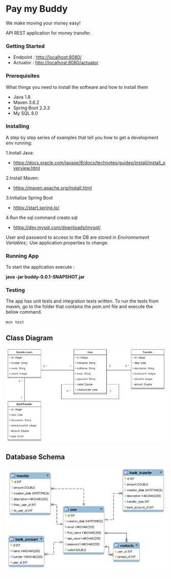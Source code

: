 # Pay my Buddy

We make moving your money easy!

API REST application for money transfer. 

### Getting Started


* Endpoint : <http://localhost:8080/>
* Actuator : <http://localhost:8080/actuator>

### Prerequisites

What things you need to install the software and how to install them

- Java 1.8
- Maven 3.6.2
- Spring Boot 2.3.3
- My SQL 8.0


### Installing

A step by step series of examples that tell you how to get a development env running:

1.Install Java:

- https://docs.oracle.com/javase/8/docs/technotes/guides/install/install_overview.html

2.Install Maven:

- https://maven.apache.org/install.html

3.Initialize Spring Boot 

- https://start.spring.io/

4.Run the sql command create.sql

- https://dev.mysql.com/downloads/mysql/
   
User and password to access to the DB are stored in *Environnement Variables*;. Use application.properties to change.


### Running App

To start the application execute :

**java -jar buddy-0.0.1-SNAPSHOT.jar**

### Testing

The app has unit tests and integration tests written. 
To run the tests from maven, go to the folder that contains the pom.xml file and execute the below command.

`mvn test`


## Class Diagram

![ClassDiagram](src/main/resources/static/class.png)

## Database Schema

![DataBase Schema](src/main/resources/static/schema.png)

